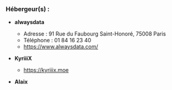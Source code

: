 ### Hébergeur(s) :
 - **alwaysdata**
   - Adresse : 91 Rue du Faubourg Saint-Honoré, 75008 Paris
   - Téléphone : 01 84 16 23 40
   - https://www.alwaysdata.com/
   
 - **KyriiiX**
   - https://kyriiix.moe
   
 - **Alaix**